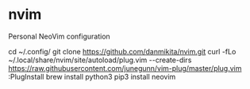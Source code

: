 # nvim
Personal NeoVim configuration

cd ~/.config/
git clone https://github.com/danmikita/nvim.git
curl -fLo ~/.local/share/nvim/site/autoload/plug.vim --create-dirs \
    https://raw.githubusercontent.com/junegunn/vim-plug/master/plug.vim
:PlugInstall
brew install python3
pip3 install neovim

